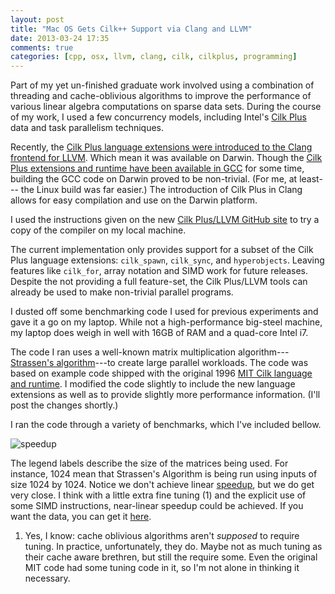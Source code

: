 ```yaml
---
layout: post
title: "Mac OS Gets Cilk++ Support via Clang and LLVM"
date: 2013-03-24 17:35
comments: true
categories: [cpp, osx, llvm, clang, cilk, cilkplus, programming]
---
```


Part of my yet un-finished graduate work involved using a combination
of threading and cache-oblivious algorithms to improve the performance
of various linear algebra computations on sparse data sets.  During
the course of my work, I used a few concurrency models, including
Intel's [Cilk Plus](http://cilkplus.org) data and task parallelism
techniques.

Recently, the [Cilk Plus language extensions were introduced to the Clang frontend for LLVM](http://cilkplus.github.com).  Which mean it
was available on Darwin.  Though the [Cilk Plus extensions and runtime have been available in GCC](http://gcc.gnu.org/svn/gcc/branches/cilkplus/) for some time,
building the GCC code on Darwin proved to be non-trivial. (For me, at
least--- the Linux build was far easier.)  The introduction of Cilk
Plus in Clang allows for easy compilation and use on the Darwin
platform.

I used the instructions given on the new [Cilk Plus/LLVM GitHub site](http://cilkplus.github.com)
to try a copy of the compiler on my local machine.

The current implementation only provides support for a subset of the
Cilk Plus language extensions: `cilk_spawn`, `cilk_sync`, and
`hyperobjects`.  Leaving features like `cilk_for`, array notation and
SIMD work for future releases.  Despite the not providing a full
feature-set, the Cilk Plus/LLVM tools can already be used to make
non-trivial parallel programs.

I dusted off some benchmarking code I used for previous experiments
and gave it a go on my laptop.  While not a high-performance big-steel
machine, my laptop does weigh in well with 16GB of RAM and a quad-core
Intel i7.

The code I ran uses a well-known matrix multiplication algorithm---
[Strassen's algorithm](http://en.wikipedia.org/wiki/Strassen_algorithm)---to
create large parallel workloads.  The code was based on example code
shipped with the original 1996 [MIT Cilk language and runtime](http://supertech.csail.mit.edu/cilk/).  I modified the code
slightly to include the new language extensions as well as to provide
slightly more performance information. (I'll post the changes
shortly.)

I ran the code through a variety of benchmarks, which I've included
bellow.

![speedup](/images/speed-up.png "Speedup of Strassen's Algorithm with
 Cilk Plus/LLVM")

The legend labels describe the size of the matrices being used.  For
instance, 1024 mean that Strassen's Algorithm is being run using
inputs of size 1024 by 1024.  Notice we don't achieve linear
[speedup](http://en.wikipedia.org/wiki/Speedup), but we do get very
close.  I think with a little extra fine tuning (1) and the explicit
use of some SIMD instructions, near-linear speedup could be
achieved. If you want the data, you can get it
[here](/files/llvmcilk-results.xlsx).

1. Yes, I know: cache oblivious algorithms aren't *supposed* to
require tuning.  In practice, unfortunately, they do.  Maybe not as
much tuning as their cache aware brethren, but still the require some.
Even the original MIT code had some tuning code in it, so I'm not
alone in thinking it necessary.

